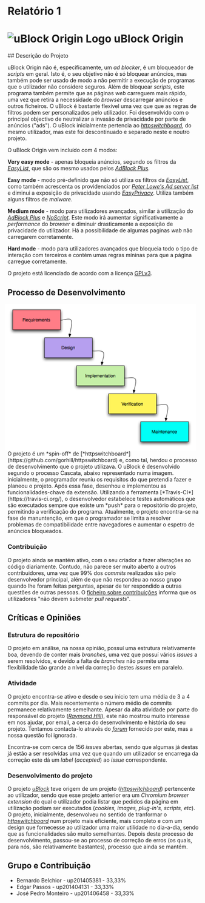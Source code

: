 # Relatório 1

<h1>
<img src="../doc/img/icon38@2x.png" alt="uBlock Origin Logo">
uBlock Origin

</h1>
## Descrição do Projeto

uBlock Origin não é, especificamente, um *ad blocker*, é um bloqueador de *scripts* em geral. Isto é, o seu objetivo não é só bloquear anúncios, mas também pode ser usado de modo a não permitir a execução de programas que o utilizador não considere seguros. Além de bloquear *scripts*, este programa também permite que as páginas *web* carreguem mais rápido, uma vez que retira a necessidade do *browser* descarregar anúncios e outros ficheiros. O uBlock é bastante flexível uma vez que que as regras de filtros podem ser personalizados pelo utilizador. Foi desenvolvido com o principal objectivo de neutralizar a invasão de privacidade por parte de anúncios ("ads"). O uBlock inicialmente pertencia ao [*httpswitchboard*](https://github.com/gorhill/httpswitchboard), do mesmo utilizador, mas este foi descontinuado e separado neste e noutro projeto.

O uBlock Origin vem incluído com 4 modos:

**Very easy mode** - apenas bloqueia anúncios, segundo os filtros da [*EasyList*](https://easylist.to/), que são os mesmo usados pelos [*AdBlock Plus*](https://adblockplus.org/).

**Easy mode** - modo pré-definido que não só utiliza os filtros da [*EasyList*](https://easylist.to/), como também acrescenta os providenciados por [*Peter Lowe's Ad server list*](https://pgl.yoyo.org/adservers/serverlist.php?hostformat=adblockplus&showintro=1&mimetype=plaintext) e diminui a exposição de privacidade usando [*EasyPrivacy*](https://easylist.to/easylist/easyprivacy.txt). Utiliza também alguns filtros de *malware*.

**Medium mode** - modo para utilizadores avançados, similar à utilização do [*AdBlock Plus*](https://adblockplus.org/) e [*NoScript*](https://noscript.net/). Este modo irá aumentar significativamente a *performance* do *browser* e diminuir drasticamente a exposição de privacidade do utilizador. Há a possibilidade de algumas paginas *web* não carregarem corretamente.

**Hard mode** - modo para utilizadores avançados que bloqueia todo o tipo de interação com terceiros e contém umas regras míninas para que a página carregue corretamente.

O projeto está licenciado de acordo com a licença [GPLv3](../LICENSE.txt).

## Processo de Desenvolvimento

<img alt="Waterfall model" src="./Waterfall_model.png" style="float: right; margin: 0 0.5em 0 0;">
O projeto é um *spin-off* de [*httpswitchboard*](https://github.com/gorhill/httpswitchboard) e, como tal, herdou o processo de desenvolvimento que o projeto utilizava.
O uBlock é desenvolvido segundo o processo Cascata, abaixo representado numa imagem.
inicialmente, o programador reuniu os requisitos do que pretendia fazer e planeou o projeto. Após essa fase, desenhou e implementou as funcionalidades-chave da extensão. Utilizando a ferramenta [*Travis-CI*](https://travis-ci.org/), o desenvolvedor estabelece testes automáticos que são executados sempre que existe um *push* para o repositório do projeto, permitindo a verificação do programa. Atualmente, o projeto encontra-se na fase de manuntenção, em que o programador se limita a resolver problemas de compatibilidade entre navegadores e aumentar o espetro de anúncios bloqueados.


### Contribuição

O projeto ainda se mantém ativo, com o seu criador a fazer alterações ao código diariamente. Contudo, não parece ser muito aberto a outros contribuidores, uma vez que 99% dos *commits* realizados são pelo desenvolvedor principal, além de que não respondeu ao nosso grupo quando lhe foram feitas perguntas, apesar de ter respondido a outras questões de outras pessoas.
O [ficheiro sobre contribuições](https://github.com/gorhill/uBlock/blob/master/CONTRIBUTING.md) informa que os utilizadores "não devem submeter *pull requests*".

## Críticas e Opiniões

### Estrutura do repositório
O projeto em análise, na nossa opinião, possuí uma estrutura relativamente boa, devendo de conter mais *branches*, uma vez que possuí vários *issues* a serem resolvidos, e devido a falta de *branches* não permite uma flexibilidade tão grande a nível da correção destes *issues* em paralelo.

### Atividade
O projeto encontra-se ativo e desde o seu inicio tem uma média de 3 a 4 commits por dia. Mais recentemente o número médio de commits permanece relativamente semelhante. Apesar da alta atividade por parte do responsável do projeto ([*Raymond Hill*](https://github.com/gorhill)), este não mostrou muito interesse em nos ajudar, por email, a cerca do desenvolvimento e história do seu projeto. Tentamos contacta-lo através do [*forum*](https://discourse.mozilla-community.org/t/support-ublock-origin/6746) fornecido por este, mas a nossa questão foi ignorada.

Encontra-se com cerca de 156 *issues* abertas, sendo que algumas já destas já estão a ser resolvidas uma vez que quando um utilizador se encarrega da correção este dá um *label* (*accepted*) ao *issue* correspondente.

### Desenvolvimento do projeto
O projeto [*uBlock*](https://github.com/gorhill/uBlock) teve origem de um projeto ([*httpswitchboard*](https://github.com/gorhill/httpswitchboard)) pertencente ao utilizador, sendo que esse projeto anterior era um *Chromium browser extension* do qual o utilizador podia listar que pedidos da página em utilização podiam ser executados (*cookies, images, plug-in's, scripts, etc*).
O projeto, inicialmente, desenvolveu no sentido de tranformar o [*httpswitchboard*](https://github.com/gorhill/httpswitchboard) num projeto mais eficiente, mais completo e com um design que fornecesse ao utilizador uma maior utilidade no dia-a-dia, sendo que as funcionalidades são muito semelhantes. Depois deste processo de desenvolvimento, passou-se ao processo de correção de erros (os quais, para nós, são relativamente bastantes), processo que ainda se mantém.

## Grupo e Contribuição

* Bernardo Belchior - up201405381 - 33,33%
* Edgar Passos - up201404131 - 33,33%
* José Pedro Monteiro - up201406458 - 33,33%
